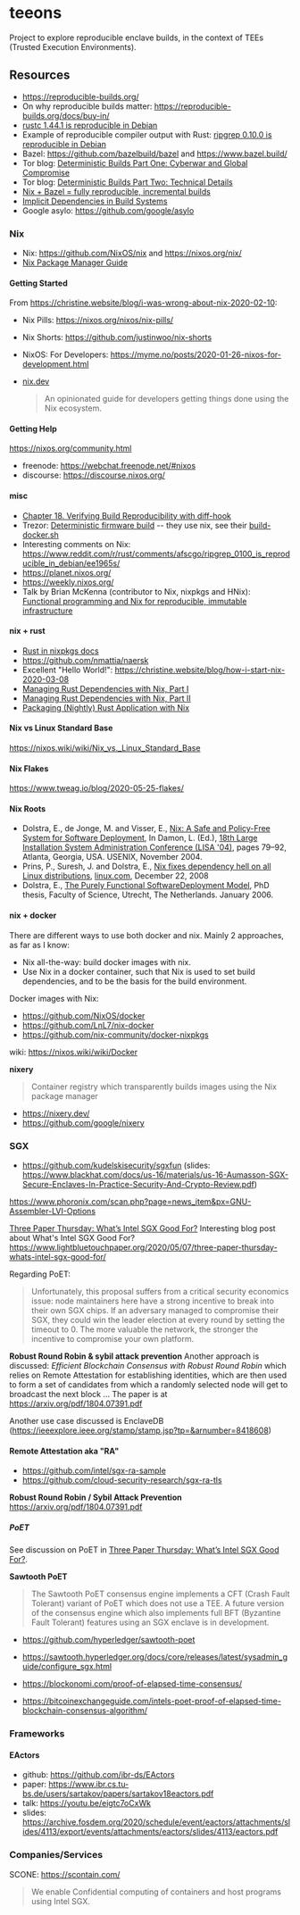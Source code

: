 # teeons
Project to explore reproducible enclave builds, in the context of TEEs (Trusted Execution Environments).

## Resources
* https://reproducible-builds.org/
* On why reproducible builds matter: https://reproducible-builds.org/docs/buy-in/
* [rustc 1.44.1 is reproducible in Debian](https://www.reddit.com/r/rust/comments/i4ij47/rustc_1441_is_reproducible_in_debian/)
* Example of reproducible compiler output with Rust: [ripgrep 0.10.0 is reproducible in Debian](https://www.reddit.com/r/rust/comments/afscgo/ripgrep_0100_is_reproducible_in_debian/)
* Bazel: https://github.com/bazelbuild/bazel and https://www.bazel.build/
* Tor blog: [Deterministic Builds Part One: Cyberwar and Global Compromise](https://blog.torproject.org/deterministic-builds-part-one-cyberwar-and-global-compromise)
* Tor blog: [Deterministic Builds Part Two: Technical Details](https://blog.torproject.org/deterministic-builds-part-two-technical-details)
* [Nix + Bazel = fully reproducible, incremental builds](https://www.tweag.io/blog/2018-03-15-bazel-nix/)
* [Implicit Dependencies in Build Systems](https://www.tweag.io/blog/2020-09-16-implicit-build-dependencies/)
* Google asylo: https://github.com/google/asylo

### Nix
* Nix: https://github.com/NixOS/nix and https://nixos.org/nix/
* [Nix Package Manager Guide](https://nixos.org/nix/manual/)

#### Getting Started
From https://christine.website/blog/i-was-wrong-about-nix-2020-02-10:

* Nix Pills: https://nixos.org/nixos/nix-pills/
* Nix Shorts: https://github.com/justinwoo/nix-shorts
* NixOS: For Developers: https://myme.no/posts/2020-01-26-nixos-for-development.html

* [nix.dev](https://nix.dev/index.html)
  > An opinionated guide for developers getting things done using the Nix ecosystem.
  
#### Getting Help
https://nixos.org/community.html

* freenode: https://webchat.freenode.net/#nixos
* discourse: https://discourse.nixos.org/

#### misc
* [Chapter 18. Verifying Build Reproducibility with diff-hook](https://nixos.org/manual/nix/stable/#chap-diff-hook)
* Trezor: [Deterministic firmware build](https://wiki.trezor.io/Developers_guide:Deterministic_firmware_build) -- they use nix, see their [build-docker.sh](https://github.com/trezor/trezor-firmware/blob/master/build-docker.sh)
* Interesting comments on Nix: https://www.reddit.com/r/rust/comments/afscgo/ripgrep_0100_is_reproducible_in_debian/ee1965s/
* https://planet.nixos.org/
* https://weekly.nixos.org/
* Talk by Brian McKenna (contributor to Nix, nixpkgs and HNix): [Functional programming and Nix for reproducible, immutable infrastructure](https://youtu.be/mKXLAbrKrno)

#### nix + rust
* [Rust in nixpkgs docs](https://nixos.org/manual/nixpkgs/stable/#rust)
* https://github.com/nmattia/naersk
* Excellent "Hello World!": https://christine.website/blog/how-i-start-nix-2020-03-08
* [Managing Rust Dependencies with Nix, Part I](https://hadean.com/blog/managing-rust-dependencies-with-nix-part-i/)
* [Managing Rust Dependencies with Nix, Part II](https://hadean.com/blog/managing-rust-dependencies-with-nix-part-ii/)
* [Packaging (Nightly) Rust Application with Nix](https://www.breakds.org/post/build-rust-package/)

#### Nix vs Linux Standard Base
https://nixos.wiki/wiki/Nix_vs._Linux_Standard_Base

#### Nix Flakes
https://www.tweag.io/blog/2020-05-25-flakes/

#### Nix Roots
* Dolstra, E., de Jonge, M. and Visser, E., [Nix: A Safe and Policy-Free System for Software Deployment](https://nixos.org/~eelco/pubs/nspfssd-lisa2004-final.pdf), In Damon, L. (Ed.), [18th Large Installation System Administration Conference (LISA '04)](http://www.usenix.org/events/lisa04/), pages 79–92, Atlanta, Georgia, USA. USENIX, November 2004.
* Prins, P., Suresh, J. and Dolstra, E., [Nix fixes dependency hell on all Linux distributions](https://www.linux.com/news/nix-fixes-dependency-hell-all-linux-distributions), [linux.com](https://www.linux.com/), December 22, 2008
* Dolstra, E., [The Purely Functional SoftwareDeployment Model](https://edolstra.github.io/pubs/phd-thesis.pdf), PhD thesis, Faculty of Science, Utrecht, The Netherlands. January 2006.

#### nix + docker
There are different ways to use both docker and nix. Mainly 2 approaches, as far as I know:

* Nix all-the-way: build docker images with nix.
* Use Nix in a docker container, such that Nix is used to set build dependencies, and to be the basis for the build environment.

Docker images with Nix:
* https://github.com/NixOS/docker
* https://github.com/LnL7/nix-docker
* https://github.com/nix-community/docker-nixpkgs

wiki: https://nixos.wiki/wiki/Docker

**nixery**
> Container registry which transparently builds images using the Nix package manager
* https://nixery.dev/
* https://github.com/google/nixery

### SGX
* https://github.com/kudelskisecurity/sgxfun (slides: https://www.blackhat.com/docs/us-16/materials/us-16-Aumasson-SGX-Secure-Enclaves-In-Practice-Security-And-Crypto-Review.pdf)

https://www.phoronix.com/scan.php?page=news_item&px=GNU-Assembler-LVI-Options

[Three Paper Thursday: What’s Intel SGX Good For?](https://www.lightbluetouchpaper.org/2020/05/07/three-paper-thursday-whats-intel-sgx-good-for/)
Interesting blog post about What's Intel SGX Good For? https://www.lightbluetouchpaper.org/2020/05/07/three-paper-thursday-whats-intel-sgx-good-for/

Regarding PoET:
> Unfortunately, this proposal suffers from a critical security economics issue: node maintainers here have a strong incentive to break into their own SGX chips. If an adversary managed to compromise their SGX, they could win the leader election at every round by setting the timeout to 0. The more valuable the network, the stronger the incentive to compromise your own platform.

**Robust Round Robin & sybil attack prevention**
Another approach is discussed: *Efficient Blockchain Consensus with Robust Round Robin* which relies on Remote Attestation for establishing identities, which are then used to form a set of candidates from which a randomly selected node will get to broadcast the next block ... The paper is at https://arxiv.org/pdf/1804.07391.pdf

Another use case discussed is EnclaveDB (https://ieeexplore.ieee.org/stamp/stamp.jsp?tp=&arnumber=8418608)


#### Remote Attestation aka "RA"
* https://github.com/intel/sgx-ra-sample
* https://github.com/cloud-security-research/sgx-ra-tls

**Robust Round Robin / Sybil Attack Prevention**
https://arxiv.org/pdf/1804.07391.pdf

##### PoET
See discussion on PoET in 
[Three Paper Thursday: What’s Intel SGX Good For?](https://www.lightbluetouchpaper.org/2020/05/07/three-paper-thursday-whats-intel-sgx-good-for/).

**Sawtooth PoET**
> The Sawtooth PoET consensus engine implements a CFT (Crash Fault Tolerant) variant of PoET which does not use a TEE. A future version of the consensus engine which also implements full BFT (Byzantine Fault Tolerant) features using an SGX enclave is in development.

* https://github.com/hyperledger/sawtooth-poet
* https://sawtooth.hyperledger.org/docs/core/releases/latest/sysadmin_guide/configure_sgx.html

* https://blockonomi.com/proof-of-elapsed-time-consensus/
* https://bitcoinexchangeguide.com/intels-poet-proof-of-elapsed-time-blockchain-consensus-algorithm/

### Frameworks
#### EActors
* github: https://github.com/ibr-ds/EActors
* paper: https://www.ibr.cs.tu-bs.de/users/sartakov/papers/sartakov18eactors.pdf
* talk: https://youtu.be/eigtc7oCxWk
* slides: https://archive.fosdem.org/2020/schedule/event/eactors/attachments/slides/4113/export/events/attachments/eactors/slides/4113/eactors.pdf

### Companies/Services
SCONE: https://scontain.com/
> We enable Confidential computing of containers and host programs using Intel SGX.
